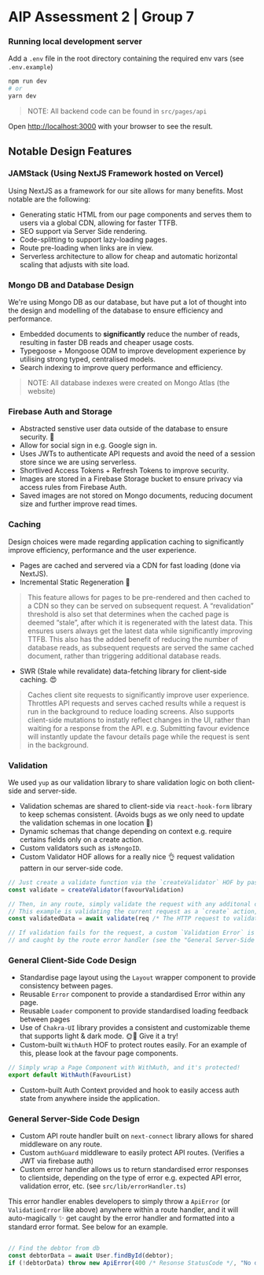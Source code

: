 # AIP Assessment 2 | Group 7

### Running local development server

Add a `.env` file in the root directory containing the required env vars (see `.env.example`)

```bash
npm run dev
# or
yarn dev
```

> NOTE: All backend code can be found in `src/pages/api`

Open [http://localhost:3000](http://localhost:3000) with your browser to see the result.

## Notable Design Features

### JAMStack (Using NextJS Framework hosted on Vercel)

Using NextJS as a framework for our site allows for many benefits. Most notable are the following:

- Generating static HTML from our page components and serves them to users via a global CDN, allowing for faster TTFB.
- SEO support via Server Side rendering.
- Code-splitting to support lazy-loading pages.
- Route pre-loading when links are in view.
- Serverless architecture to allow for cheap and automatic horizontal scaling that adjusts with site load.

### Mongo DB and Database Design

We're using Mongo DB as our database, but have put a lot of thought into the design and modelling of the database to ensure efficiency and performance.

- Embedded documents to **significantly** reduce the number of reads, resulting in faster DB reads and cheaper usage costs.
- Typegoose + Mongoose ODM to improve development experience by utilising strong typed, centralised models.
- Search indexing to improve query performance and efficiency.
> NOTE: All database indexes were created on Mongo Atlas (the website)

### Firebase Auth and Storage

- Abstracted senstive user data outside of the database to ensure security. 🔐
- Allow for social sign in e.g. Google sign in.
- Uses JWTs to authenticate API requests and avoid the need of a session store since we are using serverless.
- Shortlived Access Tokens + Refresh Tokens to improve security.
- Images are stored in a Firebase Storage bucket to ensure privacy via access rules from Firebase Auth.
- Saved images are not stored on Mongo documents, reducing document size and further improve read times.

### Caching

Design choices were made regarding application caching to significantly improve efficiency, performance and the user experience.

- Pages are cached and servered via a CDN for fast loading (done via NextJS).
- Incremental Static Regeneration 👑
> This feature allows for pages to be pre-rendered and then cached to a CDN so they can be served on subsequent request. A “revalidation” threshold is also set that determines when the cached page is deemed “stale”, after which it is regenerated with the latest data. This ensures users always get the latest data while significantly improving TTFB. This also has the added benefit of reducing the number of database reads, as subsequent requests are served the same cached document, rather than triggering additional database reads.
- SWR (Stale while revalidate) data-fetching library for client-side caching. 😍
> Caches client site requests to significantly improve user experience. Throttles API requests and serves cached results while a request is run in the background to reduce loading screens. Also supports client-side mutations to instatly reflect changes in the UI, rather than waiting for a response from the API. e.g. Submitting favour evidence will instantly update the favour details page while the request is sent in the background.

### Validation

We used `yup` as our validation library to share validation logic on both client-side and server-side.

- Validation schemas are shared to client-side via `react-hook-form` library to keep schemas consistent. (Avoids bugs as we only need to update the validation schemas in one location 🤩)
- Dynamic schemas that change depending on context e.g. require certains fields only on a create action.
- Custom validators such as `isMongoID`.
- Custom Validator HOF allows for a really nice 👌 request validation pattern in our server-side code.

```typescript
// Just create a validate function via the `createValidator` HOF by passing it a schema
const validate = createValidator(favourValidation)

// Then, in any route, simply validate the request with any additonal context
// This example is validating the current request as a `create` action, which will dynamically adjsut the validation schema. How Cool!
const validatedData = await validate(req /* The HTTP request to validate */, "create", /* An optional context action*/)

// If validation fails for the request, a custom `Validation Error` is thrown within `validate()` 
// and caught by the route error handler (see the "General Server-Side Code Design" section below) automatically.
```

### General Client-Side Code Design

- Standardise page layout using the `Layout` wrapper component to provide consistency between pages.
- Reusable `Error` component to provide a standardised Error within any page.
- Reusable `Loader` component to provide standardised loading feedback between pages
- Use of `Chakra-UI` library provides a consistent and customizable theme that supports light & dark mode. 🌞🌙 Give it a try!
- Custom-built `WithAuth` HOF to protect routes easily. For an example of this, please look at the favour page components.

```typescript
// Simply wrap a Page Component with WithAuth, and it's protected!
export default WithAuth(FavourList)
```

- Custom-built Auth Context provided and hook to easily access auth state from anywhere inside the application.

### General Server-Side Code Design

- Custom API route handler built on `next-connect` library allows for shared middleware on any route.
- Custom `authGuard` middleware to easily protect API routes. (Verifies a JWT via firebase auth)
- Custom error handler allows us to return standardised error responses to clientside, depending on the type of error e.g. expected API error, validation error, etc. (see `src/lib/errorHandler.ts`)

This error handler enables developers to simply throw a `ApiError` (or `ValidationError` like above) anywhere within a route handler, and it will auto-magically ✨ get caught by the error handler and formatted into a standard error format. See below for an example.

```typescript

// Find the debtor from db
const debtorData = await User.findById(debtor);
if (!debtorData) throw new ApiError(400 /* Resonse StatusCode */, "No debtor with that ID exists.", /* Error details */);

```

